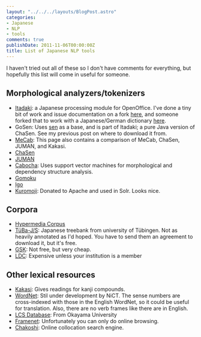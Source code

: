 ```yaml
---
layout: "../../../layouts/BlogPost.astro"
categories:
- Japanese
- NLP
- tools
comments: true
publishDate: 2011-11-06T00:00:00Z
title: List of Japanese NLP tools
---
```


I haven't tried out all of these so I don't have comments for everything, but hopefully this list will come in useful for someone.

## Morphological analyzers/tokenizers

* [Itadaki](http://sourceforge.net/projects/itadaki/): a Japanese processing module for OpenOffice. I've done a tiny bit of work and issue documentation on a fork [here](https://github.com/garfieldnate/itadaki), and someone forked that to work with a Japanese/German dictionary [here](https://github.com/wichmann/Itadaki).
* GoSen: Uses [sen](http://java.net/projects/sen/) as a base, and is part of Itadaki; a pure Java version of ChaSen. See my previous post on where to download it from.
* [MeCab](http://mecab.sourceforge.net/): This page also contains a comparison of MeCab, ChaSen, JUMAN, and Kakasi.
* [ChaSen](http://chasen.naist.jp/hiki/ChaSen/?%C3%E3%E4%A5%A4%CE%C7%DB%C9%DB)
* [JUMAN](http://nlp.ist.i.kyoto-u.ac.jp/EN/index.php?JUMAN)
* [Cabocha](http://code.google.com/p/cabocha/): Uses support vector machines for morphological and dependency structure analysis.
* [Gomoku](https://github.com/sile/gomoku)
* [Igo](http://igo.sourceforge.jp/)
* [Kuromoji](https://github.com/atilika/kuromoji): Donated to Apache and used in Solr. Looks nice.

## Corpora

* [Hypermedia Corpus](http://www.env.kitakyu-u.ac.jp/corpus/docs/index.html)
* [TüBa-J/S](http://www.sfs.uni-tuebingen.de/en/tuebajs.shtml): Japanese treebank from university of Tübingen. Not as heavily annotated as I'd hoped. You have to send them an agreement to download it, but it's free.
* [GSK](http://www.gsk.or.jp/catalog_e.html): Not free, but very cheap.
* [LDC](http://www.ldc.upenn.edu/): Expensive unless your institution is a member

## Other lexical resources

* [Kakasi](http://kakasi.namazu.org/): Gives readings for kanji compounds.
* [WordNet](http://nlpwww.nict.go.jp/wn-ja/index.en.html): Stil under development by NiCT. The sense numbers are cross-indexed with those in the English WordNet, so it could be useful for translation. Also, there are no verb frames like there are in English.
* [LCS Database](http://cl.it.okayama-u.ac.jp/rsc/data/index.html): From Okayama University
* [Framenet](http://jfn.st.hc.keio.ac.jp/index.html): Unfortunately you can only do online browsing.
* [Chakoshi](http://tell.fll.purdue.edu/chakoshi/public.html): Online collocation search engine.
